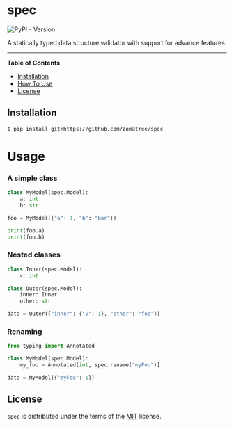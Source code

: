 # spec

![PyPI - Version](https://img.shields.io/badge/python-3.11-%231182c3)

A statically typed data structure validator with support for advance features.

-----

**Table of Contents**

- [Installation](#installation)
- [How To Use](#usage)
- [License](#license)

## Installation

```console
$ pip install git+https://github.com/zomatree/spec
```

# Usage

### A simple class
```python
class MyModel(spec.Model):
    a: int
    b: str

foo = MyModel({"a": 1, "b": "bar"})

print(foo.a)
print(foo.b)
```

### Nested classes

```python
class Inner(spec.Model):
    v: int

class Outer(spec.Model):
    inner: Inner
    other: str

data = Outer({"inner": {"v": 1}, "other": "foo"})
```

### Renaming

```python
from typing import Annotated

class MyModel(spec.Model):
    my_foo = Annotated[int, spec.rename("myFoo")]

data = MyModel({"myFoo": 1})
```

## License

`spec` is distributed under the terms of the [MIT](https://spdx.org/licenses/MIT.html) license.
